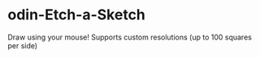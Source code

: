 # odin-Etch-a-Sketch
Draw using your mouse!
Supports custom resolutions (up to 100 squares per side)